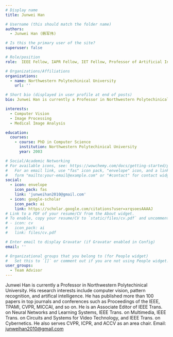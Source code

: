 ```yaml
---
# Display name
title: Junwei Han

# Username (this should match the folder name)
authors:
  - Junwei Han (韩军伟)

# Is this the primary user of the site?
superuser: false

# Role/position
role:  IEEE Fellow, IAPR Fellow, IET Fellow, Professor of Artificial Intelligence

# Organizations/Affiliations
organizations:
  - name: Northwestern Polytechinical University
    url: ''

# Short bio (displayed in user profile at end of posts)
bio: Junwei Han is currently a Professor in Northwestern Polytechinical University. His research interests include computer vision, pattern recognition, and artifical intelligence.

interests:
  - Computer Vision
  - Image Processing
  - Medical Image Analysis

education:
  courses:
    - course: PhD in Computer Science
      institution: Northwestern Polytechinical University
      year: 2003

# Social/Academic Networking
# For available icons, see: https://wowchemy.com/docs/getting-started/page-builder/#icons
#   For an email link, use "fas" icon pack, "envelope" icon, and a link in the
#   form "mailto:your-email@example.com" or "#contact" for contact widget.
social:
  - icon: envelope
    icon_pack: fas
    link: 'junweihan2010@gmail.com'
  - icon: google-scholar
    icon_pack: ai
    link: https://scholar.google.com/citations?user=xrqsoesAAAAJ
# Link to a PDF of your resume/CV from the About widget.
# To enable, copy your resume/CV to `static/files/cv.pdf` and uncomment the lines below.
# - icon: cv
#   icon_pack: ai
#   link: files/cv.pdf

# Enter email to display Gravatar (if Gravatar enabled in Config)
email: ''

# Organizational groups that you belong to (for People widget)
#   Set this to `[]` or comment out if you are not using People widget.
user_groups:
  - Team Advisor
---
```


Junwei Han is currently a Professor in Northwestern Polytechinical University. His research interests include computer vision, pattern recognition, and artifical intelligence. He has published more than 100 papers in top journals and conferences such as Proceedings of the IEEE, TPAMI, CVPR, MICCAI, and so on. He is an Associate Editor of IEEE Trans. on Neural Networks and Learning Systems, IEEE Trans. on Multimedia, IEEE Trans. on Circuits and Systems for Video Technology, and IEEE Trans. on Cybernetics. He also serves CVPR, ICPR, and ACCV as an area chair. Email: junweihan2010@gmail.com